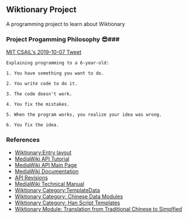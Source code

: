 ## Wiktionary Project ##

A programming project to learn about Wiktionary

### Project Progamming Philosophy 😎###
[MIT CSAIL's 2019-10-07 Tweet](https://twitter.com/mit_csail/status/1181249576533200899?s=21)
```
Explaining programming to a 6-year-old:

1. You have something you want to do.

2. You write code to do it.

3. The code doesn't work.

4. You fix the mistakes.

5. When the program works, you realize your idea was wrong.

6. You fix the idea.
```
###



### References ###
* [Wiktionary:Entry layout](https://en.wiktionary.org/wiki/Wiktionary:Entry_layout#Headings_before_the_definitions)  
* [MediaWiki API Tutorial](https://www.mediawiki.org/wiki/API:Tutorial#How_to_use_it)  
* [MediaWiki API Main Page](https://www.mediawiki.org/wiki/API:Main_page)  
* [MediaWiki Documentation](https://doc.wikimedia.org)  
* [API Revisions](https://www.mediawiki.org/wiki/API:Revisions)  
* [MediaWiki Technical Manual](https://www.mediawiki.org/wiki/Manual:Contents) 
* [Wiktionary Category:TemplateData](https://en.wiktionary.org/wiki/Category:TemplateData_documentation)
* [Wiktionary Category: Chinese Data Modules](https://en.wiktionary.org/wiki/Category:Chinese_data_modules)
* [Wiktionary Category: Han Script Templates](https://en.wiktionary.org/wiki/Category:Han_script_templates)
* [Wiktionary Module: Translation from Traditional Chinese to Simplfied](https://en.wiktionary.org/wiki/Module:zh/data/ts)

